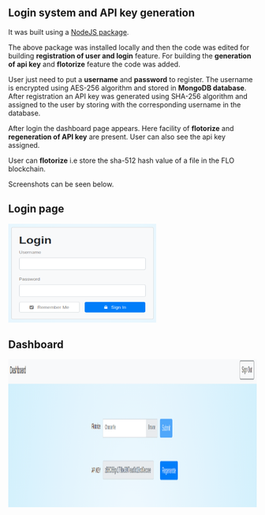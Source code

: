 ## Login system and API key generation

It was built using a [NodeJS package](https://github.com/braitsch/node-login).

The above package was installed locally and then the code was edited for building **registration of user and login** feature. For  building the **generation of api key** and **flotorize** feature the code was added.

User just need to put a **username** and **password** to register. The username is encrypted using AES-256 algorithm and stored in **MongoDB database**.
After registration an API key was generated using SHA-256 algorithm and assigned to the user by storing with the corresponding username in the database. 

After login the dashboard page appears. Here facility of **flotorize** and **regeneration of API key** are present. User can also see the api key assigned.

User can **flotorize** i.e store the sha-512 hash value of a file in the FLO blockchain.


Screenshots can be seen below.

Login page
-----------

<img src="screenshots/server-login.png" width="300" height="200">


Dashboard
-----------

<img src="screenshots/dashboard.png" width="1000" height="300">

